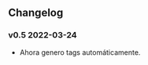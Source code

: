 ## Changelog

<!-- Version start @@ {"version": "v0.5", "release": "Auto Tag", "shouldCreateRelease": "true" } -->

### v0.5 2022-03-24

* Ahora genero tags automáticamente.
  
  <!-- Version end -->
